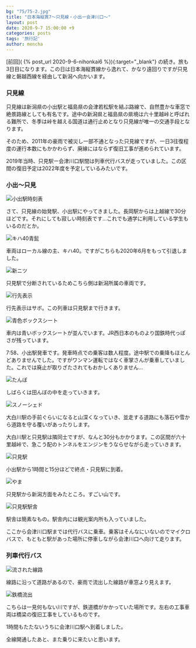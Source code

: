 ```yaml
---
bg: "75/75-2.jpg"
title: "日本海縦貫7～只見線・小出ー会津川口～"
layout: post
date: 2020-9-7 15:00:00 +9
categories: posts
tags: '旅行記'
author: mencha
---
```


[前回]( {% post_url 2020-9-6-nihonkai6 %}){:target="_blank"} の続き。旅も3日目になります。この日は日本海縦貫線から逸れて、かなり遠回りですが只見線と磐越西線を経由して新潟へ向かいます。

### 只見線

只見線は新潟県の小出駅と福島県の会津若松駅を結ぶ路線で、自然豊かな車窓で絶景路線としても有名です。途中の新潟県と福島県の県境は六十里越峠と呼ばれる難所で、冬季は峠を越える国道は通行止めとなり只見線が唯一の交通手段となります。

そのため、2011年の豪雨で被災し一部不通となった只見線ですが、一日3往復程度の運行本数にもかかわらず、廃線にはならず復旧工事が進められています。

2019年当時、只見駅ー会津川口駅間は列車代行バスが走っていました。この区間の復旧予定は2022年度を予定しているみたいです。

<!--more-->
### 小出～只見

![小出駅時刻表](https://drive.google.com/uc?export=view&id=1Hf7hn6loiFwpwC-4V0tvLyzEJT4s-xwu)

さて、只見線の始発駅、小出駅にやってきました。長岡駅からは上越線で30分ほどです。それにしても寂しい時刻表です…これでも通学に利用している学生もいるのだとか。

![キハ40青髭](https://drive.google.com/uc?export=view&id=1WgYRyH7-SrXjll_F4Y3UaCJrSbT2KYDn)

車両はローカル線の主、キハ40。ですがこちらも2020年6月をもって引退しました。

![新ニツ](https://drive.google.com/uc?export=view&id=1luFg2nPgJLot2BLMToiScbtEJZXsVsX9)

只見駅で分断されているためこちら側は新潟所属の車両です。

![行先表示](https://drive.google.com/uc?export=view&id=1L5Nk5sGQsnE5KyFv6V15hqeIyBf5gqJX)

行先表示はサボ。この列車は只見駅まで行きます。

![青色ボックスシート](https://drive.google.com/uc?export=view&id=1wy7q7oAhwc5zKfZHs9Igu9cbO1TOtqvY)

車内は青いボックスシートが並んでいます。JR西日本のものより国鉄時代っぽさが残っています。

7:58、小出駅発車です。発車時点での乗客は数人程度。途中駅での乗降もほとんどありませんでした。ですがワンマン運転ではなく車掌さんが乗車していました。これでは廃止が取りざたされてもおかしくありません…

![たんぼ](https://drive.google.com/uc?export=view&id=10NbtpN7UwtL_A4OfrUEd3GkeSMtPpqoY)

しばらくは田んぼの中を走っていきます。

![スノーシェド](https://drive.google.com/uc?export=view&id=1IsA_o8XtrEpeFskepRJvrYoLtSBfQDSh)

大白川駅の手前ぐらいになると山深くなっていき、並走する道路にも落石や雪から道路を守る覆いがあったりします。

大白川駅と只見駅は隣同士ですが、なんと30分もかかります。この区間が六十里越峠で、急こう配のトンネルをエンジンをうならせながら走っていきます。

![只見駅](https://drive.google.com/uc?export=view&id=15Hfn6cVZaW9882duZbETFPRjNDip5D5n)

小出駅から1時間と15分ほどで終点・只見駅に到着。

![やま](https://drive.google.com/uc?export=view&id=1vzKzjxMeXMhNKlkz1t3F8pWddKK02Fyp)

只見駅から新潟方面をみたところ。すごい山です。

![只見駅駅舎](https://drive.google.com/uc?export=view&id=1NuLBkCjzR30FE6rhXpeg9jJhUftyOrJ6)

駅舎は簡素なもの。駅舎内には観光案内所も入っていました。

ここから会津川口駅までは代行バスに乗車。乗客はそんなにいないのでマイクロバスで、もともと駅があった場所に停車しながら会津川口へ向けて走ります。

### 列車代行バス

![流された線路](https://drive.google.com/uc?export=view&id=1bIQZalKDGU6_s8HUPL_lKR6A8JWpcjB3)

線路に沿って道路があるので、豪雨で流出した線路が車窓より見えます。

![鉄橋流出](https://drive.google.com/uc?export=view&id=1WYHlNA5ZAmXb6azAnXGDjex6RTdb_NN8)

こちらは一見何もない川ですが、鉄道橋がかかっていた場所です。左右の工事車両は橋梁の復旧工事をしているものです。

1時間もたたないうちに会津川口駅へ到着しました。

全線開通したあと、また乗りに来たいと思います。